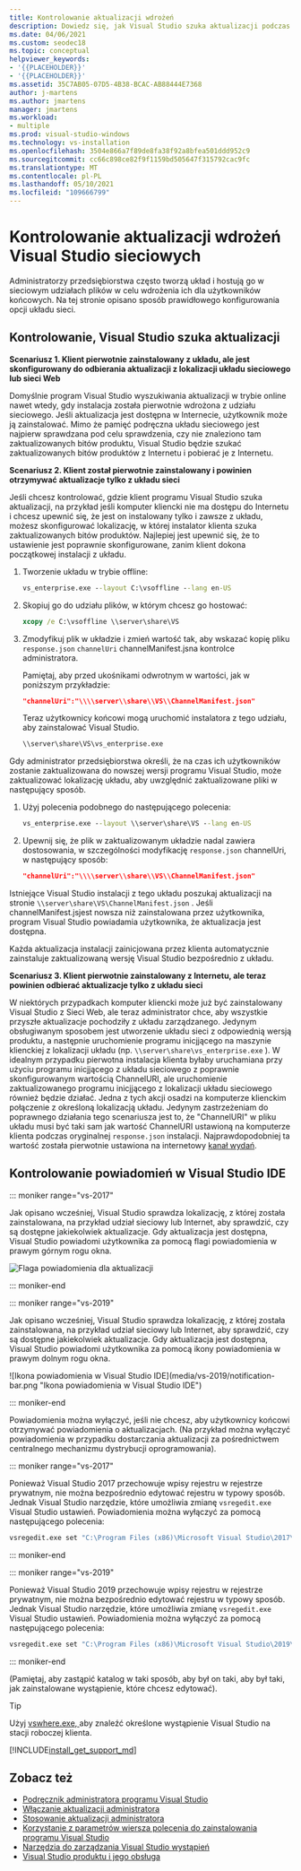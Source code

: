 ```yaml
---
title: Kontrolowanie aktualizacji wdrożeń
description: Dowiedz się, jak Visual Studio szuka aktualizacji podczas instalacji z sieci.
ms.date: 04/06/2021
ms.custom: seodec18
ms.topic: conceptual
helpviewer_keywords:
- '{{PLACEHOLDER}}'
- '{{PLACEHOLDER}}'
ms.assetid: 35C7AB05-07D5-4B38-BCAC-AB88444E7368
author: j-martens
ms.author: jmartens
manager: jmartens
ms.workload:
- multiple
ms.prod: visual-studio-windows
ms.technology: vs-installation
ms.openlocfilehash: 3504e866a7f89de8fa38f92a8bfea501ddd952c9
ms.sourcegitcommit: cc66c898ce82f9f1159bd505647f315792cac9fc
ms.translationtype: MT
ms.contentlocale: pl-PL
ms.lasthandoff: 05/10/2021
ms.locfileid: "109666799"
---
```

# <a name="control-updates-to-network-based-visual-studio-deployments"></a>Kontrolowanie aktualizacji wdrożeń Visual Studio sieciowych

Administratorzy przedsiębiorstwa często tworzą układ i hostują go w sieciowym udziałach plików w celu wdrożenia ich dla użytkowników końcowych. Na tej stronie opisano sposób prawidłowego konfigurowania opcji układu sieci. 

## <a name="controlling-where-visual-studio-looks-for-updates"></a>Kontrolowanie, Visual Studio szuka aktualizacji

**Scenariusz 1. Klient pierwotnie zainstalowany z układu, ale jest skonfigurowany do odbierania aktualizacji z lokalizacji układu sieciowego lub sieci Web**

Domyślnie program Visual Studio wyszukiwania aktualizacji w trybie online nawet wtedy, gdy instalacja została pierwotnie wdrożona z udziału sieciowego. Jeśli aktualizacja jest dostępna w Internecie, użytkownik może ją zainstalować. Mimo że pamięć podręczna układu sieciowego jest najpierw sprawdzana pod celu sprawdzenia, czy nie znaleziono tam zaktualizowanych bitów produktu, Visual Studio będzie szukać zaktualizowanych bitów produktów z Internetu i pobierać je z Internetu.

**Scenariusz 2. Klient został pierwotnie zainstalowany i powinien otrzymywać aktualizacje tylko z układu sieci**

Jeśli chcesz kontrolować, gdzie klient programu Visual Studio szuka aktualizacji, na przykład jeśli komputer kliencki nie ma dostępu do Internetu i chcesz upewnić się, że jest on instalowany tylko i zawsze z układu, możesz skonfigurować lokalizację, w której instalator klienta szuka zaktualizowanych bitów produktów. Najlepiej jest upewnić się, że to ustawienie jest poprawnie skonfigurowane, zanim klient dokona początkowej instalacji z układu. 

1. Tworzenie układu w trybie offline:

   ```cmd
   vs_enterprise.exe --layout C:\vsoffline --lang en-US
   ```

2. Skopiuj go do udziału plików, w którym chcesz go hostować:

   ```cmd
   xcopy /e C:\vsoffline \\server\share\VS
   ```

3. Zmodyfikuj plik w układzie i zmień wartość tak, aby wskazać kopię pliku `response.json` `channelUri` channelManifest.jsna kontrolce administratora.

   Pamiętaj, aby przed ukośnikami odwrotnym w wartości, jak w poniższym przykładzie:

   ```json
   "channelUri":"\\\\server\\share\\VS\\ChannelManifest.json"
   ```

   Teraz użytkownicy końcowi mogą uruchomić instalatora z tego udziału, aby zainstalować Visual Studio.

   ```cmd
   \\server\share\VS\vs_enterprise.exe
   ```

Gdy administrator przedsiębiorstwa określi, że na czas ich użytkowników zostanie zaktualizowana do [](update-a-network-installation-of-visual-studio.md) nowszej wersji programu Visual Studio, może zaktualizować lokalizację układu, aby uwzględnić zaktualizowane pliki w następujący sposób.

1. Użyj polecenia podobnego do następującego polecenia:

   ```cmd
   vs_enterprise.exe --layout \\server\share\VS --lang en-US
   ```

2. Upewnij się, że plik w zaktualizowanym układzie nadal zawiera dostosowania, w szczególności modyfikację `response.json` channelUri, w następujący sposób:

   ```json
   "channelUri":"\\\\server\\share\\VS\\ChannelManifest.json"
   ```

Istniejące Visual Studio instalacji z tego układu poszukaj aktualizacji na stronie `\\server\share\VS\ChannelManifest.json` . Jeśli channelManifest.jsjest nowsza niż zainstalowana przez użytkownika, program Visual Studio powiadamia użytkownika, że aktualizacja jest dostępna.

Każda aktualizacja instalacji zainicjowana przez klienta automatycznie zainstaluje zaktualizowaną wersję Visual Studio bezpośrednio z układu.

**Scenariusz 3. Klient pierwotnie zainstalowany z Internetu, ale teraz powinien odbierać aktualizacje tylko z układu sieci**

W niektórych przypadkach komputer kliencki może już być zainstalowany Visual Studio z Sieci Web, ale teraz administrator chce, aby wszystkie przyszłe aktualizacje pochodziły z układu zarządzanego. Jedynym obsługiwanym sposobem jest utworzenie układu sieci z odpowiednią wersją produktu, a następnie uruchomienie programu  inicjjącego na maszynie klienckiej z lokalizacji układu (np. `\\server\share\vs_enterprise.exe` ). W idealnym przypadku pierwotna instalacja klienta byłaby uruchamiana przy użyciu programu inicjjącego z układu sieciowego z poprawnie skonfigurowanym wartością ChannelURI, ale uruchomienie zaktualizowanego programu inicjjącego z lokalizacji układu sieciowego również będzie działać. Jedna z tych akcji osadzi na komputerze klienckim połączenie z określoną lokalizacją układu. Jedynym zastrzeżeniam do poprawnego działania tego scenariusza jest to, że "ChannelURI" w pliku układu musi być taki sam jak wartość ChannelURI ustawioną na komputerze klienta podczas oryginalnej `response.json` instalacji. Najprawdopodobniej ta wartość została pierwotnie ustawiona na internetowy [kanał wydań](https://aka.ms/vs/16/release/channel). 


## <a name="controlling-notifications-in-the-visual-studio-ide"></a>Kontrolowanie powiadomień w Visual Studio IDE

::: moniker range="vs-2017"

Jak opisano wcześniej, Visual Studio sprawdza lokalizację, z której została zainstalowana, na przykład udział sieciowy lub Internet, aby sprawdzić, czy są dostępne jakiekolwiek aktualizacje. Gdy aktualizacja jest dostępna, Visual Studio powiadomi użytkownika za pomocą flagi powiadomienia w prawym górnym rogu okna.

   ![Flaga powiadomienia dla aktualizacji](media/notification-flag.png)

::: moniker-end

::: moniker range="vs-2019&quot;

Jak opisano wcześniej, Visual Studio sprawdza lokalizację, z której została zainstalowana, na przykład udział sieciowy lub Internet, aby sprawdzić, czy są dostępne jakiekolwiek aktualizacje. Gdy aktualizacja jest dostępna, Visual Studio powiadomi użytkownika za pomocą ikony powiadomienia w prawym dolnym rogu okna.

   ![Ikona powiadomienia w Visual Studio IDE](media/vs-2019/notification-bar.png &quot;Ikona powiadomienia w Visual Studio IDE")

::: moniker-end

Powiadomienia można wyłączyć, jeśli nie chcesz, aby użytkownicy końcowi otrzymywać powiadomienia o aktualizacjach. (Na przykład można wyłączyć powiadomienia w przypadku dostarczania aktualizacji za pośrednictwem centralnego mechanizmu dystrybucji oprogramowania).

::: moniker range="vs-2017"

Ponieważ Visual Studio 2017 [](tools-for-managing-visual-studio-instances.md#editing-the-registry-for-a-visual-studio-instance)przechowuje wpisy rejestru w rejestrze prywatnym, nie można bezpośrednio edytować rejestru w typowy sposób. Jednak Visual Studio narzędzie, które umożliwia zmianę `vsregedit.exe` Visual Studio ustawień. Powiadomienia można wyłączyć za pomocą następującego polecenia:

```cmd
vsregedit.exe set "C:\Program Files (x86)\Microsoft Visual Studio\2017\Enterprise" HKCU ExtensionManager AutomaticallyCheckForUpdates2Override dword 0
```

::: moniker-end

::: moniker range="vs-2019"

Ponieważ Visual Studio 2019 [](tools-for-managing-visual-studio-instances.md#editing-the-registry-for-a-visual-studio-instance)przechowuje wpisy rejestru w rejestrze prywatnym, nie można bezpośrednio edytować rejestru w typowy sposób. Jednak Visual Studio narzędzie, które umożliwia zmianę `vsregedit.exe` Visual Studio ustawień. Powiadomienia można wyłączyć za pomocą następującego polecenia:

```cmd
vsregedit.exe set "C:\Program Files (x86)\Microsoft Visual Studio\2019\Enterprise" HKCU ExtensionManager AutomaticallyCheckForUpdates2Override dword 0
```

::: moniker-end

(Pamiętaj, aby zastąpić katalog w taki sposób, aby był on taki, aby był taki, jak zainstalowane wystąpienie, które chcesz edytować).

> [!TIP]
> Użyj [vswhere.exe, ](tools-for-managing-visual-studio-instances.md#detecting-existing-visual-studio-instances) aby znaleźć określone wystąpienie Visual Studio na stacji roboczej klienta.

[!INCLUDE[install_get_support_md](includes/install_get_support_md.md)]

## <a name="see-also"></a>Zobacz też

* [Podręcznik administratora programu Visual Studio](visual-studio-administrator-guide.md)
* [Włączanie aktualizacji administratora](enabling-administrator-updates.md)
* [Stosowanie aktualizacji administratora](applying-administrator-updates.md)
* [Korzystanie z parametrów wiersza polecenia do zainstalowania programu Visual Studio](use-command-line-parameters-to-install-visual-studio.md)
* [Narzędzia do zarządzania Visual Studio wystąpień](tools-for-managing-visual-studio-instances.md)
* [Visual Studio produktu i jego obsługa](/visualstudio/releases/2019/servicing/)
